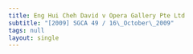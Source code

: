 ```yaml
---
title: Eng Hui Cheh David v Opera Gallery Pte Ltd
subtitle: "[2009] SGCA 49 / 16\_October\_2009"
tags: null
layout: single
---
```


